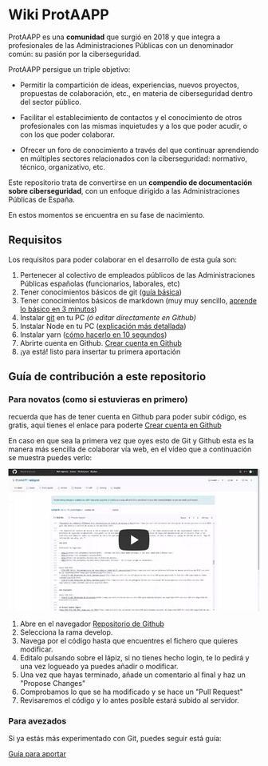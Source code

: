 # Wiki ProtAAPP

ProtAAPP es una **comunidad** que surgió en 2018 y que integra a profesionales de las Administraciones Públicas con un denominador común: su pasión por la ciberseguridad.

ProtAAPP persigue un triple objetivo:

- Permitir la compartición de ideas, experiencias, nuevos proyectos, propuestas de colaboración, etc., en materia de ciberseguridad dentro del sector público.

- Facilitar el establecimiento de contactos y el conocimiento de otros profesionales con las mismas inquietudes y a los que poder acudir, o con los que poder colaborar.

- Ofrecer un foro de conocimiento a través del que continuar aprendiendo en múltiples sectores relacionados con la ciberseguridad: normativo, técnico, organizativo, etc.

Este repositorio trata de convertirse en un **compendio de documentación
sobre ciberseguridad**, con un enfoque dirigido a las Administraciones Públicas
de España.

En estos momentos se encuentra en su fase de nacimiento.

## Requisitos 

Los requisitos para poder colaborar en el desarrollo de esta guía son:

1. Pertenecer al colectivo de empleados públicos de las Administraciones Públicas españolas (funcionarios, laborales, etc)
2. Tener conocimientos básicos de git ([guía básica](https://medium.com/@sthefany/primeros-pasos-con-github-7d5e0769158c))
3. Tener conocimientos básicos de markdown (muy muy sencillo, [aprende lo básico en 3 minutos](./requisitos-colaborar.md#aprender-markdown-en-3-minutos))
4. Instalar [git](https://git-scm.com/downloads) en tu PC *(ó editar directamente en Github)*
5. Instalar Node en tu PC ([explicación más detallada](./requisitos-colaborar.md#instalar-node))
6. Instalar yarn ([cómo hacerlo en 10 segundos](./requisitos-colaborar.md#instalar-yarn))
7. Abrirte cuenta en Github. [Crear cuenta en Github](https://github.com/join?ref_cta=Sign+up&ref_loc=header+logged+out&ref_page=%2F&source=header-home)
7. ¡ya está! listo para insertar tu primera aportación 

## Guía de contribución a este repositorio

### Para novatos (como si estuvieras en primero)
recuerda que has de tener cuenta en Github para poder subir código, es gratis, aquí tienes el enlace para poderte [Crear cuenta en Github](https://github.com/join?ref_cta=Sign+up&ref_loc=header+logged+out&ref_page=%2F&source=header-home)

En caso en que sea la primera vez que oyes esto de Git y Github esta es la manera más sencilla de colaborar vía web, en el vídeo que a continuación se muestra puedes verlo:

[![Como colaborar en la wikiprot como si estuvieras en primero](./assets/screenshot-video.jpg)](https://youtu.be/Svy0kwtfJ-E "Como colaborar en la wikiprot como si estuvieras en primero")

1. Abre en el navegador [Repositorio de Github](https://github.com/ProtAAPP/wikiprot)
2. Selecciona la rama develop.
3. Navega por el código hasta que encuentres el fichero que quieres modificar.
4. Editalo pulsando sobre el lápiz, si no tienes hecho login, te lo pedirá y una vez logueado ya puedes añadir o modificar.
5. Una vez que hayas terminado, añade un comentario al final y haz un "Propose Changes"
6. Comprobamos lo que se ha modificado y se hace un "Pull Request"
7. Revisaremos el código y lo antes posible estará subido al servidor.

### Para avezados
Si ya estás más experimentado con Git, puedes seguir está guía:

[Guía para aportar](./code_contribution_guideline.md)

